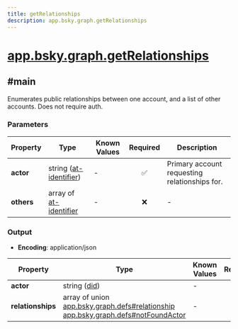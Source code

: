 ```yaml
---
title: getRelationships
description: app.bsky.graph.getRelationships
---
```


# [app.bsky.graph.getRelationships](https://github.com/myConsciousness/atproto.dart/blob/main/lexicons/app/bsky/graph/getRelationships.json)

## #main

Enumerates public relationships between one account, and a list of other accounts. Does not require auth.

### Parameters

| Property | Type | Known Values | Required | Description |
| --- | --- | --- | :---: | --- |
| **actor** | string ([at-identifier](https://atproto.com/specs/lexicon#at-identifier)) | - | ✅ | Primary account requesting relationships for. |
| **others** | array of [at-identifier](https://atproto.com/specs/lexicon#at-identifier) | - | ❌ | - |

### Output

- **Encoding**: application/json

| Property | Type | Known Values | Required | Description |
| --- | --- | --- | :---: | --- |
| **actor** | string ([did](https://atproto.com/specs/did)) | - | ❌ | - |
| **relationships** | array of union<br/>[app.bsky.graph.defs#relationship](../../../../lexicons/app/bsky/graph/defs.md#relationship)<br/>[app.bsky.graph.defs#notFoundActor](../../../../lexicons/app/bsky/graph/defs.md#notfoundactor) | - | ✅ | - |
